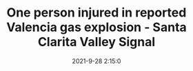 ---
"title": "One person injured in reported Valencia gas explosion - Santa Clarita Valley Signal"
"date": "2021-9-28 2:15:0"
"feed_name": "GOOGLENEWSINDUSTRIAL"
"feed_website": "https://news.google.com/search?q=industrial%2Bincident&hl=en-US&gl=US&ceid=US:en"
"feed_rss": "https://news.google.com/rss/search?q=industrial%2Bincident&hl=en-US&gl=US&ceid=US:en"
"link": "https://signalscv.com/2021/09/one-person-injured-in-reported-valencia-gas-explosion/"
"source": "{'href': 'https://signalscv.com', 'title': 'Santa Clarita Valley Signal'}"
"file": "_posts/2021-1-1-0f7f47421d04cec5fed7d6061ad51cd11cb7aa2d.md"
"accident": "1"
"drilling": "1"
"dead": "0"
"injured": "1"
"arrested": "0"
"where": "unknown site"
"causes": "explosion"
"place": "valencia"
"place_uri": "http://en.wikipedia.org/wiki/Valencia"
---
